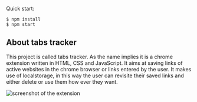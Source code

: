 

Quick start:

```
$ npm install
$ npm start
````

## About tabs tracker
This project is called tabs tracker. As the name implies it is a chrome extension written in HTML, CSS and JavaScript. It aims at saving links of active websites in the chrome browser or links entered by the user. It makes use of localstorage, in this way the user can revisite their saved links and either delete or use them how ever they want.

![screenshot of the extension](./log.png)
